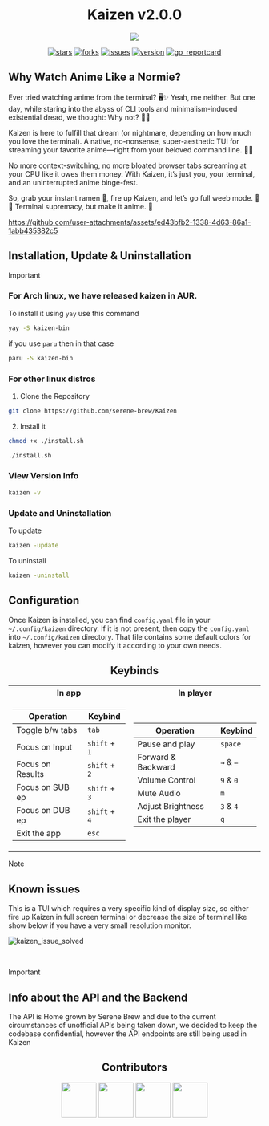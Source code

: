 <div align="center">

# Kaizen v2.0.0
</div>
<div align="center">

<img src="./logo/漸_2_-removebg-preview.png">
</div>
<div align="center">

[![stars](https://img.shields.io/github/stars/serene-brew/kaizen?style=social)](https://github.com/serene-brew/kaizen/stargazers)
[![forks](https://img.shields.io/github/forks/serene-brew/kaizen?style=social)](https://github.com/serene-brew/kaizen/network/members)
[![issues](https://img.shields.io/github/issues/serene-brew/kaizen?style=social&logo=github)](https://github.com/serene-brew/kaizen/issues?q=is%3Aissue+is%3Aopen+)
[![version](https://img.shields.io/github/v/release/serene-brew/kaizen?display_name=release&style=social&logo=github)](https://github.com/serene-brew/kaizen/releases/latest)
[![go_reportcard](https://img.shields.io/badge/go%20report-A+-brightgreen.svg?style=social&logo=github)](https://goreportcard.com/report/github.com/serene-brew/Kaizen)
</div>

## Why Watch Anime Like a Normie?
Ever tried watching anime from the terminal? 🖥️✨ Yeah, me neither. But one day, while staring into the abyss of CLI tools and minimalism-induced existential dread, we thought: Why not? 🤷‍♂️

Kaizen is here to fulfill that dream (or nightmare, depending on how much you love the terminal). A native, no-nonsense, super-aesthetic TUI for streaming your favorite anime—right from your beloved command line. 🎥🎌

No more context-switching, no more bloated browser tabs screaming at your CPU like it owes them money. With Kaizen, it’s just you, your terminal, and an uninterrupted anime binge-fest.

So, grab your instant ramen 🍜, fire up Kaizen, and let’s go full weeb mode. 🌸✨ Terminal supremacy, but make it anime. 🎉


https://github.com/user-attachments/assets/ed43bfb2-1338-4d63-86a1-1abb435382c5

## Installation, Update & Uninstallation
>[!IMPORTANT]
>### For Arch linux, we have released kaizen in AUR.<br>
>To install it using `yay` use this command
> ```bash
> yay -S kaizen-bin
> ```
> if you use `paru` then in that case
>```bash
>paru -S kaizen-bin
>```

### For other linux distros
1. Clone the Repository
```bash
git clone https://github.com/serene-brew/Kaizen
```

2. Install it
```bash
chmod +x ./install.sh

./install.sh
```

### View Version Info

```bash
kaizen -v
```

### Update and Uninstallation

To update

```bash
kaizen -update
```

To uninstall
```bash
kaizen -uninstall
```
## Configuration
Once Kaizen is installed, you can find `config.yaml` file in your `~/.config/kaizen` directory. If it is not present, then copy the `config.yaml` into `~/.config/kaizen` directory. That file contains some default colors for kaizen, however you can modify it according to your own needs. 

<h2 align="center"> Keybinds </h2>

<table align=center>

<tr><th> In app </th><th> In player </th></tr>
<tr><td>
  
| Operation       | Keybind       |
|-----------------|----------------|
| Toggle b/w tabs |     `tab`      |
| Focus on Input  | `shift` + `1`  |
| Focus on Results| `shift` + `2`  |
| Focus on SUB ep | `shift` + `3`  |
| Focus on DUB ep | `shift` + `4`  |
| Exit the app    |     `esc`      |

</td><td>

| Operation       | Keybind       |
|-----------------|----------------|
| Pause and play  |    `space`     |
| Forward & Backward  | `→` & `←`  |
| Volume Control  |    `9` & `0`   |
| Mute Audio      |           `m`  |
| Adjust Brightness | `3` & `4`  |
| Exit the player |     `q`        |

</td></tr> 
</table>

> [!NOTE]
> <h2> Known issues </h2>
> <p>This is a TUI which requires a very specific kind of display size, so either fire up Kaizen in full screen terminal or decrease the size of terminal like show below if you have a very small resolution monitor.</p>
![kaizen_issue_solved](https://github.com/user-attachments/assets/9bad59ea-fb5c-4b00-97f5-17df9e2cd142)


<br/>

> [!IMPORTANT]
> <h2> Info about the API and the Backend </h2>
> <p>The API is Home grown by Serene Brew and due to the current circumstances of unofficial APIs being taken down, we decided to keep the codebase confidential, however the API endpoints are still being used in Kaizen</p>


<h2 align="center"> Contributors </h2>
<div align="center">
  
<a href="https://github.com/mintRaven-05"><img src="https://github.com/user-attachments/assets/2a8d88d5-58a7-43ed-ab2e-d8896c272904" height=70 width=70)></a>
<a href="https://github.com/ImonChakraborty"><img src="https://github.com/user-attachments/assets/50c4e290-6ec7-4390-bc76-51c0e9ea1cae" height=70 width=70></a>
<a href="https://github.com/noornee"><img src="https://github.com/user-attachments/assets/d60edfc5-873e-4fdb-93bd-3b289ddd1693" height=70 width=70></a>
<a href="https://github.com/ccoVeille"><img src="https://github.com/user-attachments/assets/6774a17c-a289-4e96-aa73-b38eb146656e" height=70 width=70></a>


</div>
